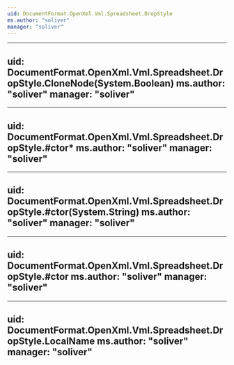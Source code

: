 ```yaml
---
uid: DocumentFormat.OpenXml.Vml.Spreadsheet.DropStyle
ms.author: "soliver"
manager: "soliver"
---
```


---
uid: DocumentFormat.OpenXml.Vml.Spreadsheet.DropStyle.CloneNode(System.Boolean)
ms.author: "soliver"
manager: "soliver"
---

---
uid: DocumentFormat.OpenXml.Vml.Spreadsheet.DropStyle.#ctor*
ms.author: "soliver"
manager: "soliver"
---

---
uid: DocumentFormat.OpenXml.Vml.Spreadsheet.DropStyle.#ctor(System.String)
ms.author: "soliver"
manager: "soliver"
---

---
uid: DocumentFormat.OpenXml.Vml.Spreadsheet.DropStyle.#ctor
ms.author: "soliver"
manager: "soliver"
---

---
uid: DocumentFormat.OpenXml.Vml.Spreadsheet.DropStyle.LocalName
ms.author: "soliver"
manager: "soliver"
---
